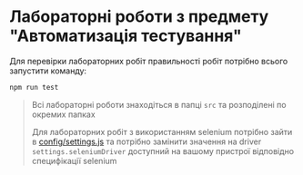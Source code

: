 # Лабораторні роботи з предмету "Автоматизація тестування"

Для перевірки лабораторних робіт правильності робіт потрібно всього запустити команду:

```bash
npm run test
```

> Всі лабораторні роботи знаходіться в папці ```src``` та розподілені по окремих папках  
>   
> Для лабораторних робіт з використанням selenium потрібно зайти в [config/settings.js](config/settings.js) та потрібно замінити значення на driver ```settings.seleniumDriver``` доступний на вашому пристрої відповідно специфікації selenium